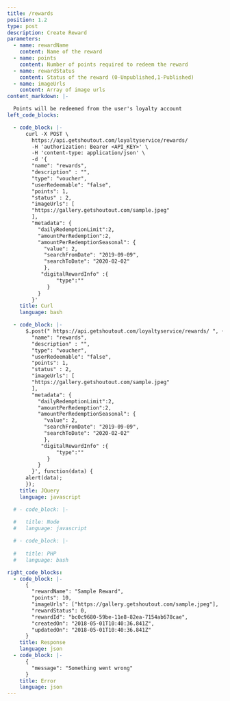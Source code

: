 ```yaml
---
title: /rewards
position: 1.2
type: post
description: Create Reward
parameters:
  - name: rewardName
    content: Name of the reward
  - name: points
    content: Number of points required to redeem the reward
  - name: rewardStatus
    content: Status of the reward (0-Unpublished,1-Published)
  - name: imageUrls
    content: Array of image urls
content_markdown: |-

  Points will be redeemed from the user's loyalty account
left_code_blocks:

  - code_block: |-
      curl -X POST \
        https://api.getshoutout.com/loyaltyservice/rewards/
        -H 'authorization: Bearer <API_KEY>' \
        -H 'content-type: application/json' \
        -d '{
        "name": "rewards",
        "description" : "",
        "type": "voucher",
        "userRedeemable": "false",
        "points": 1,
        "status" : 2,
        "imageUrls": [
        "https://gallery.getshoutout.com/sample.jpeg"
        ],
        "metadata": { 
          "dailyRedemptionLimit":2,
          "amountPerRedemption":2,
          "amountPerRedemptionSeasonal": {
            "value": 2,
            "searchFromDate": "2019-09-09",
            "searchToDate": "2020-02-02"
            },
           "digitalRewardInfo" :{
        	    "type":""
             }
          }
        }'
    title: Curl
    language: bash

  - code_block: |-
      $.post(" https://api.getshoutout.com/loyaltyservice/rewards/ ", {
        "name": "rewards",
        "description" : "",
        "type": "voucher",
        "userRedeemable": "false",
        "points": 1,
        "status" : 2,
        "imageUrls": [
        "https://gallery.getshoutout.com/sample.jpeg"
        ],
        "metadata": { 
          "dailyRedemptionLimit":2,
          "amountPerRedemption":2,
          "amountPerRedemptionSeasonal": {
            "value": 2,
            "searchFromDate": "2019-09-09",
            "searchToDate": "2020-02-02"
            },
           "digitalRewardInfo" :{
        	    "type":""
             }
          }
        }', function(data) {
      alert(data);
      });
    title: JQuery
    language: javascript

  # - code_block: |-
      
  #   title: Node
  #   language: javascript

  # - code_block: |-
      
  #   title: PHP
  #   language: bash

right_code_blocks:
  - code_block: |-
      {
        "rewardName": "Sample Reward",
        "points": 10,
        "imageUrls": ["https://gallery.getshoutout.com/sample.jpeg"],
        "rewardStatus": 0,
        "rewardId": "bc0c9680-59be-11e8-82ea-7154ab678cae",
        "createdOn": "2018-05-01T10:40:36.841Z",
        "updatedOn": "2018-05-01T10:40:36.841Z"
      }
    title: Response
    language: json
  - code_block: |-
      {
        "message": "Something went wrong"
      }
    title: Error
    language: json
---
```



